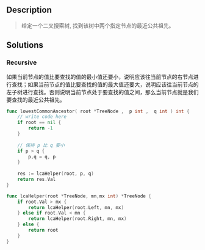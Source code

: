 
## Description

> 给定一个二叉搜索树, 找到该树中两个指定节点的最近公共祖先。

## Solutions

### Recursive

如果当前节点的值比要查找的值的最小值还要小，说明应该往当前节点的右节点进行查找；如果当前节点的值比要查找的值的最大值还要大，说明应该往当前节点的左子树进行查找。否则说明当前节点处于要查找的值之间，那么当前节点就是我们要查找的最近公共祖先。
```go
func lowestCommonAncestor( root *TreeNode ,  p int ,  q int ) int {
    // write code here
    if root == nil {
        return -1
    }
    
    // 保持 p 比 q 要小
    if p > q {
        p,q = q, p
    }
    
    res := lcaHelper(root, p, q)
    return res.Val
}

func lcaHelper(root *TreeNode, mn,mx int) *TreeNode {
    if root.Val > mx {
        return lcaHelper(root.Left, mn, mx)
    } else if root.Val < mn {
        return lcaHelper(root.Right, mn, mx)
    } else {
        return root
    }
}
```
